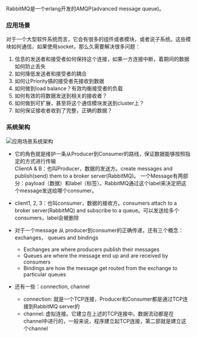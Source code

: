 RabbitMQ是一个erlang开发的AMQP(advanced message queue)。

### 应用场景
对于一个大型软件系统而言，它会有很多的组件或者模块，或者说子系统。这些模块如何通信，如果使用socket，那么久需要解决很多问题：  
  1. 信息的发送者和接受者如何保持这个连接，如果一方连接中断，着期间的数据如何防止丢失  
  2. 如何降低发送者和接受者的耦合  
  3. 如何让Priority搞的接受者先接收到数据  
  4. 如何做到load balance？有效均衡接受者的负载  
  5. 如何有效的将数据发送到相关的接收者？  
  6. 如何做到可扩展，甚至将这个通信模块发送到cluster上？
  7. 如何保证接收者收到了完整，正确的数据？  

### 系统架构
![应用场景系统架构](http://img.blog.csdn.net/20140220173559828)  

- 它的角色就是维护一条从Producer到Consumer的路线，保证数据能够按照指定的方式进行传输  
ClientA & B：也叫Producer，数据的发送方。create messages and publish(send) them to a broker server(RabbitMQ)。 一个Message有两部分：payload（数据）和label（标签）。RabbitMQ通过这个label来决定把这个message发送给哪个consumer。

- client1, 2, 3：也叫consumer，数据的接收方。consumers attach to a broker server(RabbitMQ) and subscribe to a queue。可以发送给多个consumers，label会被删除  

- 对于一个message 从 producer到consumer的正确传递，还有三个概念：exchanges， queues and bindings
  - Exchanges are where producers publish their messages  
  - Queues are where the message end up and are received by consumers  
  - Bindings are how the message get routed from the exchange to particular queues  

- 还有一些：connection, channel  
  - connection: 就是一个TCP连接，Producer和Consumer都是通过TCP连接到RabbitMQ server的  
  - channel: 虚拟连接。它建立在上述的TCP连接中。数据流动都是在channel中进行的，一般来说，程序建立起TCP连接，第二部就是建立这个channel  
